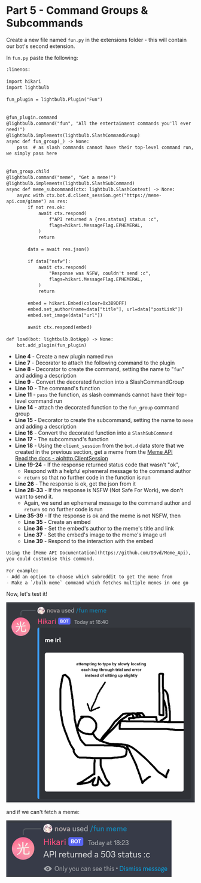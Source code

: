 # Part 5 - Command Groups & Subcommands

Create a new file named `fun.py` in the extensions folder - this will contain our bot's second extension.

In `fun.py` paste the following:

```{code-block} python
:linenos:

import hikari
import lightbulb

fun_plugin = lightbulb.Plugin("Fun")


@fun_plugin.command
@lightbulb.command("fun", "All the entertainment commands you'll ever need!")
@lightbulb.implements(lightbulb.SlashCommandGroup)
async def fun_group(_) -> None:
    pass  # as slash commands cannot have their top-level command run, we simply pass here


@fun_group.child
@lightbulb.command("meme", "Get a meme!")
@lightbulb.implements(lightbulb.SlashSubCommand)
async def meme_subcommand(ctx: lightbulb.SlashContext) -> None:
    async with ctx.bot.d.client_session.get("https://meme-api.com/gimme") as res:
        if not res.ok:
            await ctx.respond(
                f"API returned a {res.status} status :c",
                flags=hikari.MessageFlag.EPHEMERAL,
            )
            return

        data = await res.json()

        if data["nsfw"]:
            await ctx.respond(
                "Response was NSFW, couldn't send :c",
                flags=hikari.MessageFlag.EPHEMERAL,
            )
            return

        embed = hikari.Embed(colour=0x3B9DFF)
        embed.set_author(name=data["title"], url=data["postLink"])
        embed.set_image(data["url"])

        await ctx.respond(embed)

def load(bot: lightbulb.BotApp) -> None:
    bot.add_plugin(fun_plugin)
```

- **Line 4** - Create a new plugin named `Fun`
- **Line 7** - Decorator to attach the following command to the plugin
- **Line 8** - Decorator to create the command, setting the name to "`fun`" and adding a description
- **Line 9** - Convert the decorated function into a SlashCommandGroup
- **Line 10** - The command's function
- **Line 11** - `pass` the function, as slash commands cannot have their top-level command run
- **Line 14** - attach the decorated function to the `fun_group` command group
- **Line 15** - Decorator to create the subcommand, setting the name to `meme` and adding a description
- **Line 16** - Convert the decorated function into a `SlashSubCommand`
- **Line 17** - The subcommand's function
- **Line 18** - Using the `client_session` from the `bot.d` data store that we created in the previous section, get a meme from the [Meme API](https://github.com/D3vd/Meme_Api)   
    [Read the docs - aiohttp.ClientSession](https://docs.aiohttp.org/en/stable/#client-example)
- **Line 19-24** - If the response returned status code that wasn't "ok",
    - Respond with a helpful ephemeral message to the command author
    - `return` so that no further code in the function is run
- **Line 26** - The response is ok, get the json from it
- **Line 28-33** - If the response is NSFW (Not Safe For Work), we don't want to send it.
    - Again, we send an ephemeral message to the command author and `return` so no further code is run
- **Line 35-39** - If the response is ok and the meme is not NSFW, then
    - **Line 35** - Create an embed
    - **Line 36** - Set the embed's author to the meme's title and link
    - **Line 37** - Set the embed's image to the meme's image url
    - **Line 39** - Respond to the interaction with the embed

```{note}
Using the [Meme API Documentation](https://github.com/D3vd/Meme_Api), you could customise this command.

For example:
- Add an option to choose which subreddit to get the meme from
- Make a `/bulk-meme` command which fetches multiple memes in one go
```

Now, let's test it!

![meme](../_static/lightbulb/meme_1.png)

and if we can't fetch a meme:

![api error](../_static/lightbulb/meme_2.png)
